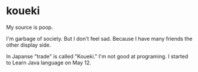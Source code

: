 # koueki
My source is poop.

I'm garbage of society.
But I don't feel sad.
Because I have many friends the other display side.

In Japanse "trade" is called "Koueki."
I'm not good at programing.
I started to Learn Java language on May 12.
